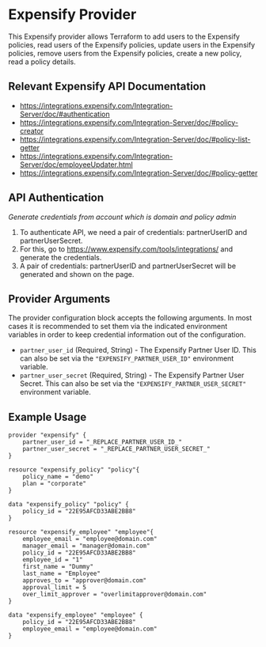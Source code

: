 # Expensify Provider

This Expensify provider allows Terraform to add users to the Expensify policies, read users of the Expensify policies, update users in the Expensify policies, remove users from the Expensify policies, create a new policy, read a policy details.<br>


## Relevant Expensify API Documentation

* https://integrations.expensify.com/Integration-Server/doc/#authentication
* https://integrations.expensify.com/Integration-Server/doc/#policy-creator
* https://integrations.expensify.com/Integration-Server/doc/#policy-list-getter
* https://integrations.expensify.com/Integration-Server/doc/employeeUpdater.html
* https://integrations.expensify.com/Integration-Server/doc/#policy-getter


## API Authentication

*Generate credentials from account which is domain and policy admin*
1. To authenticate API, we need a pair of credentials: partnerUserID and partnerUserSecret.<br>
2. For this, go to https://www.expensify.com/tools/integrations/ and generate the credentials.<br>
3. A pair of credentials: partnerUserID and partnerUserSecret will be generated and shown on the page.<br>


## Provider Arguments

The provider configuration block accepts the following arguments. In most cases it is recommended to set them via the indicated environment variables in order to keep credential information out of the configuration.<br>

* `partner_user_id` (Required, String) - The Expensify Partner User ID. This can also be set via the `"EXPENSIFY_PARTNER_USER_ID"` environment variable.
* `partner_user_secret` (Required, String) - The Expensify Partner User Secret. This can also be set via the `"EXPENSIFY_PARTNER_USER_SECRET"` environment variable.


## Example Usage

```
provider "expensify" {
    partner_user_id = "_REPLACE_PARTNER_USER_ID_"
    partner_user_secret = "_REPLACE_PARTNER_USER_SECRET_" 
}

resource "expensify_policy" "policy"{
    policy_name = "demo"
    plan = "corporate"
}

data "expensify_policy" "policy" {
    policy_id = "22E95AFCD33ABE2BB8"
}

resource "expensify_employee" "employee"{
    employee_email = "employee@domain.com"
    manager_email = "manager@domain.com"
    policy_id = "22E95AFCD33ABE2BB8"
    employee_id = "1"
    first_name = "Dummy"
    last_name = "Employee"
    approves_to = "approver@domain.com"
    approval_limit = 5
    over_limit_approver = "overlimitapprover@domain.com"
}

data "expensify_employee" "employee" {
    policy_id = "22E95AFCD33ABE2BB8"
    employee_email = "employee@domain.com" 
}
```